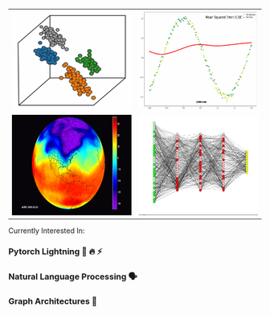 <p align="center">
  <table class="center">
    <tr>
      <td valign="top"><img src="https://github.com/juxtafresh/juxtafresh/blob/main/clustering.gif" width="300" height="200"/></td>
      <td valign="bottom"><img src="https://github.com/juxtafresh/juxtafresh/blob/main/polynomial_regression.gif" width="300" height="200"/></td>
    <tr>
    <tr>
      <td valign="bottom"><img src="https://github.com/juxtafresh/juxtafresh/blob/main/polar-vortex-from-space.gif" width="300" height="200"/></td>
      <td valign="top"><img src="https://github.com/juxtafresh/juxtafresh/blob/main/nueral_net.gif" width="300" height="200"/></td>
    </tr>
  </table>
</p>
  
  Currently Interested In:
  ### Pytorch Lightning 🐍 🔥 ⚡️
  ### Natural Language Processing 🗣
  ### Graph Architectures 💠      
